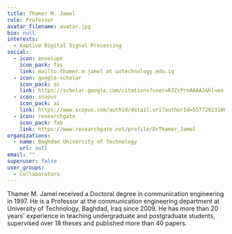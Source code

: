 ```yaml
---
title: Thamer M. Jamel
role: Professor
avatar_filename: avatar.jpg
bio: null
interests:
  - Aaptive Digital Signal Processing
social:
  - icon: envelope
    icon_pack: fas
    link: mailto:thamer.m.jamel at uotechnology.edu.iq
  - icon: google-scholar
    icon_pack: ai
    link: https://scholar.google.com/citations?user=RJZrProAAAAJ&hl=en
  - icon: scopus
    icon_pack: ai
    link: https://www.scopus.com/authid/detail.uri?authorId=55772023100
  - icon: researchgate
    icon_pack: fab
    link: https://www.researchgate.net/profile/DrThamer_Jamel
organizations:
  - name: Baghdad University of Technology
    url: null
email: ""
superuser: false
user_groups:
  - Collaborators
---
```


Thamer M. Jamel received a Doctoral degree in communication engineering in 1997. He is a Professor at the communication engineering department at University of Technology, Baghdad, Iraq since 2009. He has more than 20 years' experience in teaching undergraduate and postgraduate students, supervised over 18 theses and published more than 40 papers.
